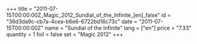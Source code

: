 +++
title = "2011-07-15T00:00:00Z_Magic_2012_Sundial_of_the_Infinite_[en]_false"
id = "36d3da9c-cb7a-4cea-b6e6-6722bd16c73c"
date = "2011-07-15T00:00:00Z"
name = "Sundial of the Infinite"
lang = ["en"]
price = "7.33"
quantity = 1
foil = false
set = "Magic 2012"
+++
